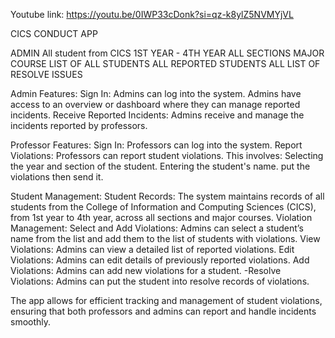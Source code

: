 Youtube link: https://youtu.be/0IWP33cDonk?si=qz-k8ylZ5NVMYjVL

CICS CONDUCT APP

ADMIN
All student from CICS 
1ST YEAR - 4TH YEAR
ALL SECTIONS
MAJOR COURSE
LIST OF ALL STUDENTS
ALL REPORTED STUDENTS
ALL LIST OF RESOLVE ISSUES




Admin Features:
Sign In: Admins can log into the system.
Admins have access to an overview or dashboard where they can manage reported incidents.
Receive Reported Incidents: Admins receive and manage the incidents reported by professors.

Professor Features:
Sign In: Professors can log into the system.
Report Violations: Professors can report student violations. This involves:
Selecting the year and section of the student.
Entering the student's name.
put the violations
then send it.

Student Management:
Student Records: The system maintains records of all students from the College of Information and Computing Sciences (CICS), from 1st year to 4th year, across all sections and major courses.
Violation Management:
Select and Add Violations: Admins can select a student’s name from the list and add them to the list of students with violations.
View Violations: Admins can view a detailed list of reported violations.
Edit Violations: Admins can edit details of previously reported violations.
Add Violations: Admins can add new violations for a student.
-Resolve Violations: Admins can put the student into resolve records of violations.


The app allows for efficient tracking and management of student violations, ensuring that both professors and admins can report and handle incidents smoothly.
